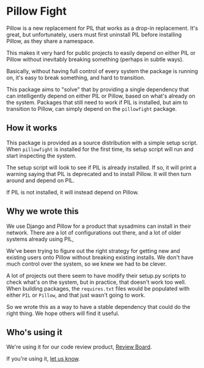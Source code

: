 Pillow Fight
============

Pillow is a new replacement for PIL that works as a drop-in replacement. It's
great, but unfortunately, users must first uninstall PIL before installing
Pillow, as they share a namespace.

This makes it very hard for public projects to easily depend on either PIL or
Pillow without inevitably breaking something (perhaps in subtle ways).

Basically, without having full control of every system the package is running
on, it's easy to break something, and hard to transition.

This package aims to "solve" that by providing a single dependency that can
intelligently depend on either PIL or Pillow, based on what's already on the
system. Packages that still need to work if PIL is installed, but aim to
transition to Pillow, can simply depend on the ``pillowfight`` package.


How it works
------------

This package is provided as a source distribution with a simple setup script.
When ``pillowfight`` is installed for the first time, its setup script will
run and start inspecting the system.

The setup script will look to see if PIL is already installed. If so, it will
print a warning saying that PIL is deprecated and to install Pillow. It will
then turn around and depend on PIL.

If PIL is not installed, it will instead depend on Pillow.


Why we wrote this
-----------------

We use Django and Pillow for a product that sysadmins can install in their
network. There are a lot of configurations out there, and a lot of older
systems already using PIL,

We've been trying to figure out the right strategy for getting new and existing
users onto Pillow without breaking existing installs. We don't have much
control over the system, so we knew we had to be clever.

A lot of projects out there seem to have modify their setup.py scripts to check
what's on the system, but in practice, that doesn't work too well. When
building packages, the ``requires.txt`` files would be populated with either
``PIL`` or ``Pillow``, and that just wasn't going to work.

So we wrote this as a way to have a stable dependency that could do the right
thing. We hope others will find it useful.


Who's using it
--------------

We're using it for our code review product,
[Review Board](http://www.reviewboard.org/).

If you're using it, [let us know](mailto:christian@beanbaginc.com).
